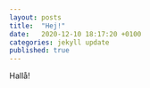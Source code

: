 ```yaml
---
layout: posts
title:  "Hej!"
date:   2020-12-10 18:17:20 +0100
categories: jekyll update
published: true
---
```

Hallå!
